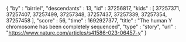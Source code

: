 {
  "by" : "birriel",
  "descendants" : 13,
  "id" : 37256817,
  "kids" : [ 37257371, 37257407, 37257499, 37257348, 37257437, 37257339, 37257354, 37257458 ],
  "score" : 56,
  "time" : 1692927377,
  "title" : "The human Y chromosome has been completely sequenced",
  "type" : "story",
  "url" : "https://www.nature.com/articles/s41586-023-06457-y"
}
